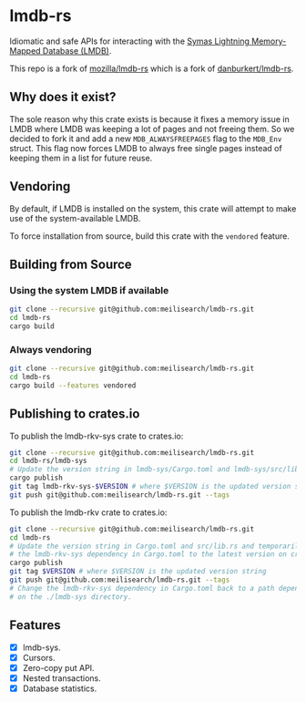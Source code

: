 # lmdb-rs

Idiomatic and safe APIs for interacting with the
[Symas Lightning Memory-Mapped Database (LMDB)](http://symas.com/mdb/).

This repo is a fork of [mozilla/lmdb-rs](https://github.com/mozilla/lmdb-rs)
which is a fork of [danburkert/lmdb-rs](https://github.com/danburkert/lmdb-rs).

## Why does it exist?

The sole reason why this crate exists is because it fixes a memory issue in LMDB
where LMDB was keeping a lot of pages and not freeing them. So we decided to fork it
and add a new `MDB_ALWAYSFREEPAGES` flag to the `MDB_Env` struct. This flag now forces
LMDB to always free single pages instead of keeping them in a list for future reuse.

## Vendoring

By default, if LMDB is installed on the system, this crate will attempt to make use of the system-available LMDB.

To force installation from source, build this crate with the `vendored` feature.

## Building from Source

### Using the system LMDB if available

```bash
git clone --recursive git@github.com:meilisearch/lmdb-rs.git
cd lmdb-rs
cargo build
```

### Always vendoring

```bash
git clone --recursive git@github.com:meilisearch/lmdb-rs.git
cd lmdb-rs
cargo build --features vendored
```

## Publishing to crates.io

To publish the lmdb-rkv-sys crate to crates.io:

```bash
git clone --recursive git@github.com:meilisearch/lmdb-rs.git
cd lmdb-rs/lmdb-sys
# Update the version string in lmdb-sys/Cargo.toml and lmdb-sys/src/lib.rs.
cargo publish
git tag lmdb-rkv-sys-$VERSION # where $VERSION is the updated version string
git push git@github.com:meilisearch/lmdb-rs.git --tags
```

To publish the lmdb-rkv crate to crates.io:

```bash
git clone --recursive git@github.com:meilisearch/lmdb-rs.git
cd lmdb-rs
# Update the version string in Cargo.toml and src/lib.rs and temporarily change
# the lmdb-rkv-sys dependency in Cargo.toml to the latest version on crates.io.
cargo publish
git tag $VERSION # where $VERSION is the updated version string
git push git@github.com:meilisearch/lmdb-rs.git --tags
# Change the lmdb-rkv-sys dependency in Cargo.toml back to a path dependency
# on the ./lmdb-sys directory.
```

## Features

* [x] lmdb-sys.
* [x] Cursors.
* [x] Zero-copy put API.
* [x] Nested transactions.
* [x] Database statistics.
